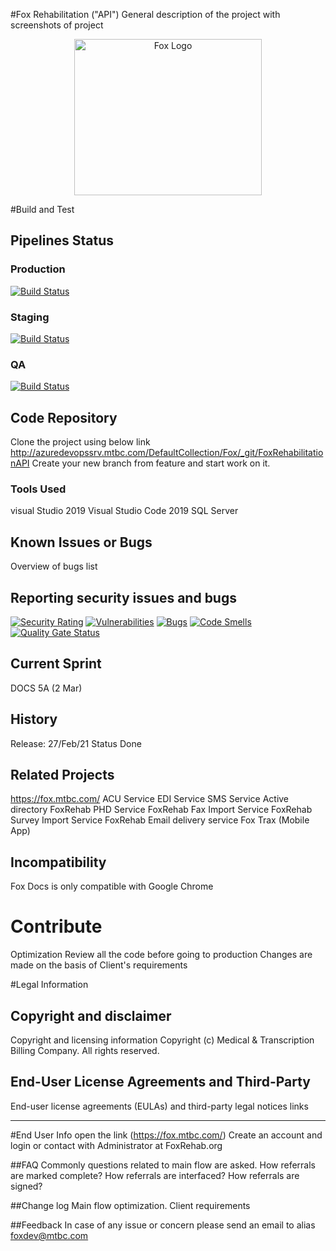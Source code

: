 #Fox Rehabilitation ("API")
General description of the project with screenshots of project

<p align="center">
  <img alt="Fox Logo" width="300" height="250" src="https://fox.mtbc.com/assets/images/logo.png">
</p>

#Build and Test
## Pipelines Status

### Production
[![Build Status](http://azure-devopssrv/DefaultCollection/Fox/_apis/build/status/FOXAPI-Production-CI?branchName=master)](http://azure-devopssrv/DefaultCollection/Fox/_build/latest?definitionId=24&branchName=master)
### Staging
[![Build Status](http://azure-devopssrv/DefaultCollection/Fox/_apis/build/status/FOXAPI-Staging-CI?branchName=dev)](http://azure-devopssrv/DefaultCollection/Fox/_build/latest?definitionId=22&branchName=dev)

### QA
[![Build Status](http://azure-devopssrv/DefaultCollection/Fox/_apis/build/status/FOXAPI-UAT-CI?branchName=feature)](http://azure-devopssrv/DefaultCollection/Fox/_build/latest?definitionId=20&branchName=feature)

## Code Repository
Clone the project using below link
http://azuredevopssrv.mtbc.com/DefaultCollection/Fox/_git/FoxRehabilitationAPI
Create your new branch from feature and start work on it.

### Tools Used
visual Studio 2019
Visual Studio Code 2019
SQL Server

## Known Issues or Bugs
Overview of bugs list

## Reporting security issues and bugs

[![Security Rating](http://172.16.0.121:9001/api/project_badges/measure?project=Fox_API&metric=security_rating)](http://172.16.0.121:9001/dashboard?id=Fox_API)
[![Vulnerabilities](http://172.16.0.121:9001/api/project_badges/measure?project=Fox_API&metric=vulnerabilities)](http://172.16.0.121:9001/dashboard?id=Fox_API)
[![Bugs](http://172.16.0.121:9001/api/project_badges/measure?project=Fox_API&metric=bugs)](http://172.16.0.121:9001/dashboard?id=Fox_API)
[![Code Smells](http://172.16.0.121:9001/api/project_badges/measure?project=Fox_API&metric=code_smells)](http://172.16.0.121:9001/dashboard?id=Fox_API)
[![Quality Gate Status](http://172.16.0.121:9001/api/project_badges/measure?project=Fox_API&metric=alert_status)](http://172.16.0.121:9001/dashboard?id=Fox_API)

## Current Sprint
DOCS 5A (2 Mar)


## History
Release: 27/Feb/21
Status Done

## Related Projects
https://fox.mtbc.com/
ACU Service
EDI Service
SMS Service
Active directory 
FoxRehab PHD Service
FoxRehab Fax Import Service
FoxRehab Survey Import Service
FoxRehab Email delivery service
Fox Trax (Mobile App)


## Incompatibility
Fox Docs is only compatible with Google Chrome

# Contribute
Optimization Review all the code before going to production
Changes are made on the basis of Client's requirements

#Legal Information

## Copyright and disclaimer
Copyright and licensing information
Copyright (c) Medical & Transcription Billing Company. All rights reserved.

## End-User License Agreements and Third-Party
End-user license agreements (EULAs) and third-party legal notices links

--------------------------------------------------------------

#End User Info
open the link (https://fox.mtbc.com/) Create an account and login or contact with Administrator at FoxRehab.org 

##FAQ
Commonly questions related to main flow are asked.
How referrals are marked complete?
How referrals are interfaced?
How referrals are signed?

##Change log
Main flow optimization.
Client requirements

##Feedback
In case of any issue or concern please send an email to alias foxdev@mtbc.com
